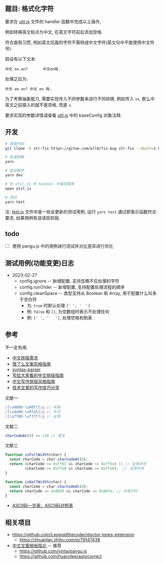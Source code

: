 ## 题目: 格式化字符

要求在 [util.js](./util.js) 文件的 handler 函数中完成以上操作,

例如转换英文标点为中文, 在英文字符前后添加空格.

符合直观习惯, 例如英文后面的字符不需转成中文字符(英文句中不能使用中文符号).

假设有以下文本:

```text
中文 en.en?		中文en呀.
```

处理之后为:

```text
中文 en.en? 中文 en 呀。
```

为了考察抽象能力, 需要实现传入不同参数来进行不同转换, 例如传入 `xx`, 那么中英文之前插入的就不是空格, 而是 `x`.

要求实现的参数详情请查看 [util.js](./util.js) 中的 baseConfig 对象注释.

## 开发

```sh
# 获取代码
git clone -b str-fix https://gitee.com/wll8/fix-bug str-fix --depth=1 && cd str-fix

# 安装依赖
yarn

# 启动程序
yarn dev

# 在 util.js 中 handler 中编写程序
open util.js

# 测试
yarn test
```

注: [test.js](./test.js) 文件中是一些会更新的测试用例, 运行 `yarn test` 通过即表示函数符合要求, 如果用例有误请告知我.

## todo
- [ ] 使用 pangu.js 中的用例进行测试并对比差异进行优化

## 测试用例(功能变更)日志
- 2023-02-27
  - config.ignore -- 新增配置, 支持忽略不应处理的字符
  - config.runOrder -- 新增配置, 支持配置处理流程的顺序
  - config.cleanSpace -- 类型支持从 Boolean 和 Array, 用于配置什么叫多于空白符
    - 为: `true` 时默认处理 `[' ', '	']`
    - 例: `false` 和 `[]`, 为空数组时表示不处理任何
    - 例: `[' ', '	']`, 处理空格和制表

## 参考
不一定有用.

- [中文排版需求](https://w3c.github.io/clreq/)
- [饿了么文案风格指南](https://github.com/ElemeFE/style-guide/blob/master/copywriter.md)
- [syntax-parser](https://github.com/ascoders/syntax-parser)
- [写给大家看的中文排版指南](https://zhuanlan.zhihu.com/p/20506092)
- [中文写作排版风格指南](https://github.com/RightCapitalHQ/chinese-style-guide)
- [技术文章的写作技巧分享](https://github.com/ziyi2/ziyi2.github.io/issues/13)

文献一
``` js
/[\u0000-\u00ff]/g // 半角
/[\u4e00-\u9fa5]/g // 中文
/[\uff00-\uffff]/g // 全角
```

文献二
``` js
charCodeAt(0) <= 128 // 英文
```

文献三
``` js
function isFullWidth(char) {
  const charCode = char.charCodeAt(0);
  return (charCode >= 0xff01 && charCode <= 0xff5e) || // 全角字符
         (charCode >= 0xffe0 && charCode <= 0xffe6);  // 全角符号
}

function isHalfWidth(char) {
  const charCode = char.charCodeAt(0);
  return charCode >= 0x0020 && charCode <= 0x007e; // 半角字符
}
```

- [ASCII码一览表，ASCII码对照表](http://c.biancheng.net/c/ascii/)

## 相关项目
- https://github.com/Leopoldthecoder/doctor-jones-extension
  - https://zhuanlan.zhihu.com/p/79147438
- [中文文案排版指北](https://github.com/sparanoid/chinese-copywriting-guidelines/blob/master/README.zh-Hans.md) -- 推荐
  - https://github.com/vinta/pangu.js
  - https://github.com/huacnlee/autocorrect